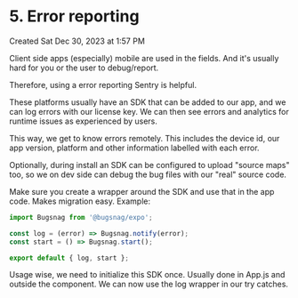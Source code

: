 # 5. Error reporting
Created Sat Dec 30, 2023 at 1:57 PM

Client side apps (especially) mobile are used in the fields.
And it's usually hard for you or the user to debug/report.

Therefore, using a error reporting Sentry is helpful.

These platforms usually have an SDK that can be added to our app, and we can log errors with our license key. We can then see errors and analytics for runtime issues as experienced by users.

This way, we get to know errors remotely. This includes the device id, our app version, platform and other information labelled with each error.

Optionally, during install an SDK can be configured to upload "source maps" too, so we on dev side can debug the bug files with our "real" source code.

Make sure you create a wrapper around the SDK and use that in the app code. Makes migration easy. Example:
```js
import Bugsnag from '@bugsnag/expo';

const log = (error) => Bugsnag.notify(error);
const start = () => Bugsnag.start();

export default { log, start };
```

Usage wise, we need to initialize this SDK once. Usually done in App.js and outside the component. We can now use the log wrapper in our try catches.